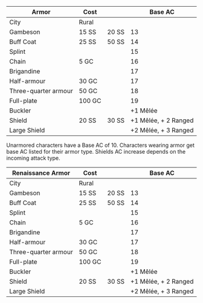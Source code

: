 | Armor                | Cost   |       | Base AC              |
| -------------------- | ------ | ----- | -------------------- |
| City                 | Rural  |       |                      |
| Gambeson             | 15 SS  | 20 SS | 13                   |
| Buff Coat            | 25 SS  | 50 SS | 14                   |
| Splint               |        |       | 15                   |
| Chain                | 5 GC   |       | 16                   |
| Brigandine           |        |       | 17                   |
| Half-armour          | 30 GC  |       | 17                   |
| Three-quarter armour | 50 GC  |       | 18                   |
| Full-plate           | 100 GC |       | 19                   |
| Buckler              |        |       | +1 Mêlée             |
| Shield               | 20 SS  | 30 SS | +1 Mêlée, + 2 Ranged |
| Large Shield         |        |       | +2 Mêlée, + 3 Ranged |
Unarmored characters have a Base AC of 10. Characters wearing armor get base AC listed for their armor type. Shields AC increase depends on the incoming attack type.

| Renaissance Armor    | Cost   |       | Base AC              |
| -------------------- | ------ | ----- | -------------------- |
| City                 | Rural  |       |                      |
| Gambeson             | 15 SS  | 20 SS | 13                   |
| Buff Coat            | 25 SS  | 50 SS | 14                   |
| Splint               |        |       | 15                   |
| Chain                | 5 GC   |       | 16                   |
| Brigandine           |        |       | 17                   |
| Half-armour          | 30 GC  |       | 17                   |
| Three-quarter armour | 50 GC  |       | 18                   |
| Full-plate           | 100 GC |       | 19                   |
| Buckler              |        |       | +1 Mêlée             |
| Shield               | 20 SS  | 30 SS | +1 Mêlée, + 2 Ranged |
| Large Shield         |        |       | +2 Mêlée, + 3 Ranged |
